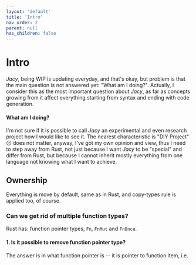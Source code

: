 ```yaml
---
layout: 'default'
title: 'Intro'
nav_order: 2
parent: null
has_children: false
---
```


# Intro

*Jacy*, being WIP is updating everyday, and that's okay, but problem is that the main question is not answered yet: "What am I doing?".
Actually, I consider this as the most important question about *Jacy*, as far as concepts growing from it affect everything starting from syntax and ending with code generation.

#### What am I doing?

I'm not sure if it is possible to call *Jacy* an experimental and even research project how I would like to see it.
The nearest characteristic is "DIY Project" 😐
does not matter, anyway, I've got my own opinion and view, thus I need to step away from Rust, not just because I want *Jacy* to be "special" and differ from Rust, but because I cannot inherit mostly everything from one language not knowing what I want to achieve.


## Ownership

Everything is move by default, same as in Rust, and copy-types rule is applied too, of course.

### Can we get rid of multiple function types?

Rust has: function pointer types, `Fn`, `FnMut` and `FnOnce`.

#### 1. Is it possible to remove function pointer type?

The answer is in what function pointer is -- it is pointer to function item, i.e.
